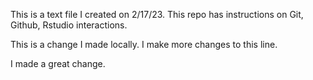 This is a text file I created on 2/17/23.
This repo has instructions on Git, Github, Rstudio interactions.

This is a change I made locally. I make more changes to this line.

I made a great change.
